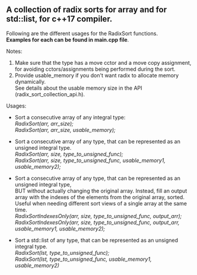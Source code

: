 A collection of radix sorts for array and for std::list, for c++17 compiler.  
-------------------------------------------------------------------------------------------

Following are the different usages for the RadixSort functions.  
**Examples for each can be found in main.cpp file**.

Notes:  
  1. Make sure that the type has a move cctor and a move copy assignment,  
     for avoiding cctors/assignments being performed during the sort.  
  2. Provide usable_memory if you don't want radix to allocate memory dynamically.  
     See details about the usable memory size in the API (radix_sort_collection_api.h).

Usages:  
- Sort a consecutive array of any integral type:  
  *RadixSort(arr, arr_size);  
  RadixSort(arr, arr_size, usable_memory);*

- Sort a consecutive array of any type, that can be represented as an unsigned integral type.  
  *RadixSort(arr, size, type_to_unsigned_func);  
  RadixSort(arr, size, type_to_unsigned_func, usable_memory1, usable_memory2);*

- Sort a consecutive array of any type, that can be represented as an unsigned integral type,  
  BUT without actually changing the original array. Instead, fill an output  
  array with the indexes of the elements from the original array, sorted.  
  Useful when needing different sort views of a single array at the same time.  
  *RadixSortIndexesOnly(arr, size, type_to_unsigned_func, output_arr);  
  RadixSortIndexesOnly(arr, size, type_to_unsigned_func, output_arr, usable_memory1, usable_memory2);*

- Sort a std::list of any type, that can be represented as an unsigned integral type.  
  *RadixSort(lst, type_to_unsigned_func);  
  RadixSort(lst, type_to_unsigned_func, usable_memory1, usable_memory2)*
  
